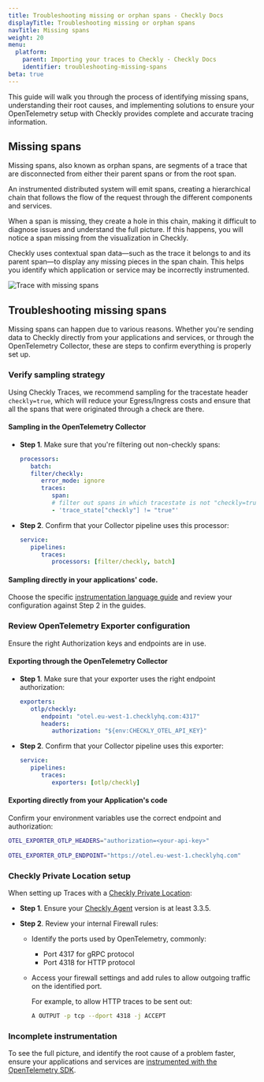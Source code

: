 ```yaml
---
title: Troubleshooting missing or orphan spans - Checkly Docs
displayTitle: Troubleshooting missing or orphan spans 
navTitle: Missing spans
weight: 20
menu:
  platform:
    parent: Importing your traces to Checkly - Checkly Docs
    identifier: troubleshooting-missing-spans
beta: true
---
```


This guide will walk you through the process of identifying missing spans, understanding their root causes, and implementing solutions to ensure your OpenTelemetry setup with Checkly provides complete and accurate tracing information. 

## Missing spans

Missing spans, also known as orphan spans, are segments of a trace that are disconnected from either their parent spans or from the root span.

An instrumented distributed system will emit spans, creating a hierarchical chain that follows the flow of the request through the different components and services.

When a span is missing, they create a hole in this chain, making it difficult to diagnose issues and understand the full picture. If this happens, you will notice a span missing from the visualization in Checkly.

Checkly uses contextual span data—such as the trace it belongs to and its parent span—to display any missing pieces in the span chain. This helps you identify which application or service may be incorrectly instrumented.

![Trace with missing spans](/docs/images/otel/traces-missing-spans.png)


## Troubleshooting missing spans

Missing spans can happen due to various reasons. Whether you're sending data to Checkly directly from your applications and services, or through the OpenTelemetry Collector, these are steps to confirm everything is properly set up.

### Verify sampling strategy

   Using Checkly Traces, we recommend sampling for the tracestate header `checkly=true`, which will reduce your Egress/Ingress costs and ensure that all the spans that were originated through a check are there.

   #### Sampling in the OpenTelemetry Collector

   * **Step 1**. Make sure that you're filtering out non-checkly spans:

      ```yaml
      processors:
         batch:
         filter/checkly:
            error_mode: ignore
            traces:
               span:
               # filter out spans in which tracestate is not "checkly=true"
               - 'trace_state["checkly"] != "true"'
      ``` 
   * **Step 2**. Confirm that your Collector pipeline uses this processor:

      ```yaml
      service:
         pipelines:
            traces:
               processors: [filter/checkly, batch]
      ```

   #### Sampling directly in your applications' code. 
   Choose the specific [instrumentation language guide](docs/traces-open-telemetry/instrumenting-code/) and review your configuration against Step 2 in the guides.

### Review OpenTelemetry Exporter configuration
  
Ensure the right Authorization keys and endpoints are in use.

   #### Exporting through the OpenTelemetry Collector
      
   * **Step 1**. Make sure that your exporter uses the right endpoint authorization:

      ```yaml
      exporters:
         otlp/checkly:
            endpoint: "otel.eu-west-1.checklyhq.com:4317"
            headers:
               authorization: "${env:CHECKLY_OTEL_API_KEY}"
      ``` 
   * **Step 2**. Confirm that your Collector pipeline uses this exporter:

      ```yaml
      service:
         pipelines:
            traces:
               exporters: [otlp/checkly]
      ```

#### Exporting directly from your Application's code
   
   Confirm your environment variables use the correct endpoint and authorization:

   ```bash
   OTEL_EXPORTER_OTLP_HEADERS="authorization=<your-api-key>"
         
   OTEL_EXPORTER_OTLP_ENDPOINT="https://otel.eu-west-1.checklyhq.com"
   ```

### Checkly Private Location setup
   When setting up Traces with a [Checkly Private Location](docs/private-locations/#configuring-a-private-location):
  * **Step 1**. Ensure your [Checkly Agent](https://hub.docker.com/r/checkly/agent) version is at least 3.3.5.
  
  * **Step 2**. Review your internal Firewall rules: 
    * Identify the ports used by OpenTelemetry, commonly:
      * Port 4317 for gRPC protocol
      * Port 4318 for HTTP protocol
  
    * Access your firewall settings and add rules to allow outgoing traffic on the identified port.
  
      For example, to allow HTTP traces to be sent out:

      ```bash
      A OUTPUT -p tcp --dport 4318 -j ACCEPT
      ```


### Incomplete instrumentation
   
   To see the full picture, and identify the root cause of a problem faster, ensure your applications and services are [instrumented with the OpenTelemetry SDK](docs/traces-open-telemetry/instrumenting-code/).
    